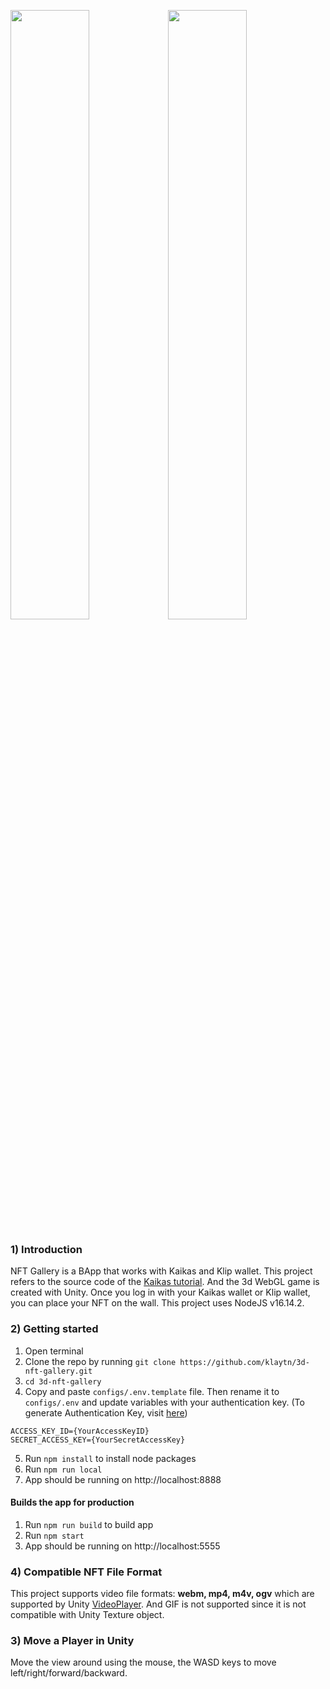 <img width="50%" src="https://user-images.githubusercontent.com/32542557/162716172-e180ec80-8c7e-4f48-a59a-132b8c577d13.png"><img width="50%" src="https://user-images.githubusercontent.com/32542557/162716176-60d07f67-6c2f-421f-810a-9a9ceb457971.png"> 


### 1) Introduction
NFT Gallery is a BApp that works with Kaikas and Klip wallet. This project refers to the source code of the [Kaikas tutorial](https://github.com/klaytn/kaikas-tutorial). And the 3d WebGL game is created with Unity. Once you log in with your Kaikas wallet or Klip wallet, you can place your NFT on the wall. This project uses NodeJS v16.14.2.

### 2) Getting started
1. Open terminal
2. Clone the repo by running `git clone https://github.com/klaytn/3d-nft-gallery.git`
3. `cd 3d-nft-gallery`
4. Copy and paste `configs/.env.template` file. Then rename it to `configs/.env` and update variables with your authentication key. (To generate Authentication Key, visit [here](https://docs.klaytnapi.com/v/en/getting-started/get-ready#getting-started-getready-key)) 
```
ACCESS_KEY_ID={YourAccessKeyID}
SECRET_ACCESS_KEY={YourSecretAccessKey}
```

5. Run `npm install` to install node packages
6. Run `npm run local`
7. App should be running on http://localhost:8888

#### Builds the app for production
1. Run `npm run build` to build app
2. Run `npm start`
3. App should be running on http://localhost:5555

### 4) Compatible NFT File Format
This project supports video file formats: <strong>webm, mp4, m4v, ogv</strong> which are supported by Unity [VideoPlayer](https://docs.unity3d.com/Manual/VideoSources-FileCompatibility.html). And GIF is not supported since it is not compatible with Unity Texture object. 

### 3) Move a Player in Unity 
Move the view around using the mouse, the WASD keys to move left/right/forward/backward. 
